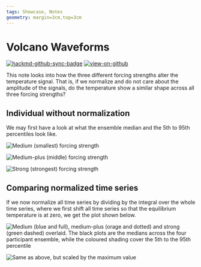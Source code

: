 ```yaml
---
tags: Showcase, Notes
geometry: margin=3cm,top=3cm
---
```


# Volcano Waveforms

[![hackmd-github-sync-badge](https://hackmd.io/j4L-EIhRQqGdl5KmiIZ-_w/badge)](https://hackmd.io/@engeir/HyXpCJ_C9)
[![view-on-github](https://img.shields.io/badge/View%20on-GitHub-yellowgreen)](https://github.com/engeir/hack-md-notes/blob/main/volcano-ensemble-waveforms.md)

This note looks into how the three different forcing strengths alter the temperature
signal. That is, if we normalize and do not care about the amplitude of the signals, do
the temperature show a similar shape across all three forcing strengths?

## Individual without normalization

We may first have a look at what the ensemble median and the 5th to 95th percentiles
look like.

![Medium (smallest) forcing
strength](https://raw.githubusercontent.com/engeir/hack-md-notes/4c76fa84d73699f3dd51cf9a8234d9142e54e9d1/assets/pic/volcano-ensemble-waveforms/medium-waveform.png
"Medium (smallest) forcing strength")

![Medium-plus (middle) forcing
strength](https://raw.githubusercontent.com/engeir/hack-md-notes/4c76fa84d73699f3dd51cf9a8234d9142e54e9d1/assets/pic/volcano-ensemble-waveforms/medium-plus-waveform.png
"Medium-plus (middle) forcing strength")

![Strong (strongest) forcing
strength](https://raw.githubusercontent.com/engeir/hack-md-notes/4c76fa84d73699f3dd51cf9a8234d9142e54e9d1/assets/pic/volcano-ensemble-waveforms/strong-waveform.png
"Strong (strongest) forcing strength")

## Comparing normalized time series

If we now normalize all time series by dividing by the integral over the whole time
series, where we first shift all time series so that the equilibrium temperature is at
zero, we get the plot shown below.

![Medium (blue and full), medium-plus (orage and dotted) and strong (green dashed)
overlaid. The black plots are the medians across the four participant ensemble, while
the coloured shading cover the 5th to the 95th
percentile](https://raw.githubusercontent.com/engeir/hack-md-notes/4c76fa84d73699f3dd51cf9a8234d9142e54e9d1/assets/pic/volcano-ensemble-waveforms/compare-waveform-integrate.png
"Medium (blue and full), medium-plus (orage and dotted) and strong (green dashed)
overlaid. The black plots are the medians across the four participant ensemble, while
the coloured shading cover the 5th to the 95th percentile")

![Same as above, but scaled by the maximum
value](https://raw.githubusercontent.com/engeir/hack-md-notes/4c76fa84d73699f3dd51cf9a8234d9142e54e9d1/assets/pic/volcano-ensemble-waveforms/compare-waveform-integrate.png
"Same as above, but scaled by the maximum value")
